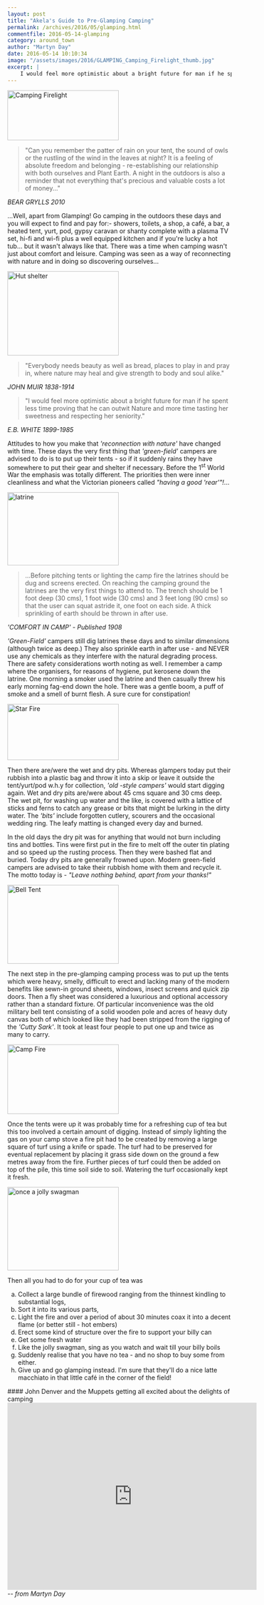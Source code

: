 ```yaml
---
layout: post
title: "Akela's Guide to Pre-Glamping Camping"
permalink: /archives/2016/05/glamping.html
commentfile: 2016-05-14-glamping
category: around_town
author: "Martyn Day"
date: 2016-05-14 10:10:34
image: "/assets/images/2016/GLAMPING_Camping_Firelight_thumb.jpg"
excerpt: |
    I would feel more optimistic about a bright future for man if he spent less time proving that he can outwit Nature and more time tasting her sweetness and respecting her seniority.
---
```


<a href="/assets/images/2016/GLAMPING_Camping_Firelight.jpg" title="See larger version of - Camping Firelight"><img src="/assets/images/2016/GLAMPING_Camping_Firelight_thumb.jpg" width="250" height="112" alt="Camping Firelight" class="photo right" /></a>

> "Can you remember the patter of rain on your tent, the sound of owls or the rustling of the wind in the leaves at night? It is a feeling of absolute freedom and belonging - re-establishing our relationship with both ourselves and Plant Earth. A night in the outdoors is also a reminder that not everything that's precious and valuable costs a lot of money..."

<cite>BEAR GRYLLS 2010</cite>

...Well, apart from Glamping! Go camping in the outdoors these days and you will expect to find and pay for:- showers, toilets, a shop, a café, a bar, a heated tent, yurt, pod, gypsy caravan or shanty complete with a plasma TV set, hi-fi and wi-fi plus a well equipped kitchen and if you're lucky a hot tub... but it wasn't always like that. There was a time when camping wasn't just about comfort and leisure. Camping was seen as a way of reconnecting with nature and in doing so discovering ourselves...

<a href="/assets/images/2016/GLAMPING_Hut_shelter.JPG" title="See larger version of - Hut shelter"><img src="/assets/images/2016/GLAMPING_Hut_shelter_thumb.JPG" width="250" height="189" alt="Hut shelter" class="photo right" /></a>

> "Everybody needs beauty as well as bread, places to play in and pray in, where nature may heal and give strength to body and soul alike."

<cite>JOHN MUIR 1838-1914</cite>

> "I would feel more optimistic about a bright future for man if he spent less time proving that he can outwit Nature and more time tasting her sweetness and respecting her seniority."

<cite>E.B. WHITE 1899-1985</cite>

Attitudes to how you make that <em>'reconnection with nature'</em> have changed with time. These days the very first thing that <em>'green-field'</em> campers are advised to do is to put up their tents - so if it suddenly rains they have somewhere to put their gear and shelter if necessary. Before the 1<sup>st</sup> World War the emphasis was totally different. The priorities then were inner cleanliness and what the Victorian pioneers called <em>"having a good 'rear'"!</em>...

<a href="/assets/images/2016/GLAMPING_latrine.JPG" title="See larger version of - latrine"><img src="/assets/images/2016/GLAMPING_latrine_thumb.JPG" width="250" height="164" alt="latrine" class="photo right" /></a>

> ...Before pitching tents or lighting the camp fire the latrines should be dug and screens erected. On reaching the camping ground the latrines are the very first things to attend to. The trench should be 1 foot deep (30 cms), 1 foot wide (30 cms) and 3 feet long (90 cms) so that the user can squat astride it, one foot on each side. A thick sprinkling of earth should be thrown in after use.

<cite><em>'COMFORT IN CAMP'</em> - Published 1908</cite>

<em>'Green-Field'</em> campers still dig latrines these days and to similar dimensions (although twice as deep.) They also sprinkle earth in after use - and NEVER use any chemicals as they interfere with the natural degrading process. There are safety considerations worth noting as well. I remember a camp where the organisers, for reasons of hygiene, put kerosene down the latrine. One morning a smoker used the latrine and then casually threw his early morning fag-end down the hole. There was a gentle boom, a puff of smoke and a smell of burnt flesh. A sure cure for constipation!

<a href="/assets/images/2016/GLAMPING_Star_Fire.JPG" title="See larger version of - Star Fire"><img src="/assets/images/2016/GLAMPING_Star_Fire_thumb.JPG" width="250" height="126" alt="Star Fire" class="photo right" /></a>

Then there are/were the wet and dry pits. Whereas glampers today put their rubbish into a plastic bag and throw it into a skip or leave it outside the tent/yurt/pod w.h.y for collection, <em>'old -style campers'</em> would start digging again. Wet and dry pits are/were about 45 cms square and 30 cms deep. The wet pit, for washing up water and the like, is covered with a lattice of sticks and ferns to catch any grease or bits that might be lurking in the dirty water. The <em>'bits'</em> include forgotten cutlery, scourers and the occasional wedding ring. The leafy matting is changed every day and burned.

In the old days the dry pit was for anything that would not burn including tins and bottles. Tins were first put in the fire to melt off the outer tin plating and so speed up the rusting process. Then they were bashed flat and buried. Today dry pits are generally frowned upon. Modern green-field campers are advised to take their rubbish home with them and recycle it. The motto today is - <em>"Leave nothing behind, apart from your thanks!"</em>

<a href="/assets/images/2016/GLAMPING_Bell_Tent.jpg" title="See larger version of - Bell Tent"><img src="/assets/images/2016/GLAMPING_Bell_Tent_thumb.jpg" width="250" height="177" alt="Bell Tent" class="photo right" /></a>

The next step in the pre-glamping camping process was to put up the tents which were heavy, smelly, difficult to erect and lacking many of the modern benefits like sewn-in ground sheets, windows, insect screens and quick zip doors. Then a fly sheet was considered a luxurious and optional accessory rather than a standard fixture. Of particular inconvenience was the old military bell tent consisting of a solid wooden pole and acres of heavy duty canvas both of which looked like they had been stripped from the rigging of the <em>'Cutty Sark'</em>. It took at least four people to put one up and twice as many to carry.

<a href="/assets/images/2016/GLAMPING_Camp_Fire.JPG" title="See larger version of - Camp Fire"><img src="/assets/images/2016/GLAMPING_Camp_Fire_thumb.JPG" width="250" height="156" alt="Camp Fire" class="photo right" /></a>

Once the tents were up it was probably time for a refreshing cup of tea but this too involved a certain amount of digging. Instead of simply lighting the gas on your camp stove a fire pit had to be created by removing a large square of turf using a knife or spade. The turf had to be preserved for eventual replacement by placing it grass side down on the ground a few metres away from the fire. Further pieces of turf could then be added on top of the pile, this time soil side to soil. Watering the turf occasionally kept it fresh.

<a href="/assets/images/2016/GLAMPING_once_a_jolly_swagman.png" title="See larger version of - once a jolly swagman"><img src="/assets/images/2016/GLAMPING_once_a_jolly_swagman_thumb.png" width="250" height="187" alt="once a jolly swagman" class="photo right" /></a>

Then all you had to do for your cup of tea was

<ol type="a">
<li>
Collect a large bundle of firewood ranging from the thinnest kindling to substantial logs,

</li>
<li>
Sort it into its various parts,

</li>
<li>
Light the fire and over a period of about 30 minutes coax it into a decent flame (or better still - hot embers)

</li>
<li>
Erect some kind of structure over the fire to support your billy can

</li>
<li>
Get some fresh water

</li>
<li>
Like the jolly swagman, sing as you watch and wait till your billy boils

</li>
<li>
Suddenly realise that you have no tea - and no shop to buy some from either.

</li>
<li>
Give up and go glamping instead. I'm sure that they'll do a nice latte macchiato in that little café in the corner of the field!

</li>
</ol>
<div markdown="1" class="box">
#### John Denver and the Muppets getting all excited about the delights of camping

<iframe width="560" height="420" src="https://www.youtube-nocookie.com/embed/T7uC3NYUCH0?rel=0" frameborder="0" allowfullscreen>
</iframe>
</div>
<cite>-- from Martyn Day</cite>
